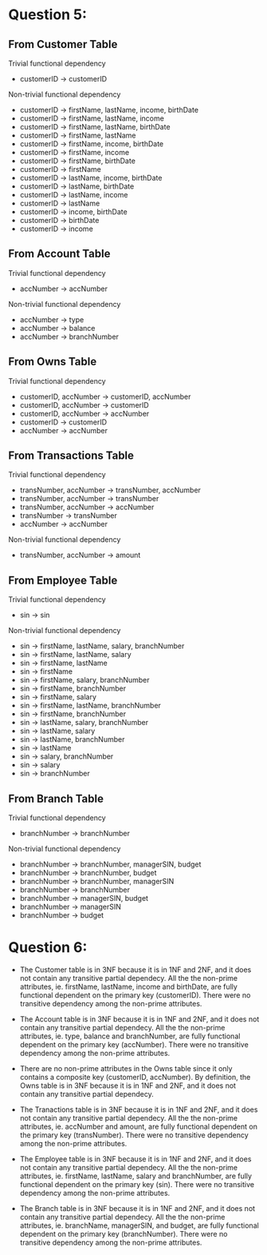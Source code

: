 # Question 5:

## From Customer Table
Trivial functional dependency
- customerID -> customerID

Non-trivial functional dependency
- customerID -> firstName, lastName, income, birthDate
- customerID -> firstName, lastName, income
- customerID -> firstName, lastName, birthDate
- customerID -> firstName, lastName
- customerID -> firstName, income, birthDate
- customerID -> firstName, income 
- customerID -> firstName, birthDate
- customerID -> firstName
- customerID -> lastName, income, birthDate
- customerID -> lastName, birthDate
- customerID -> lastName, income
- customerID -> lastName
- customerID -> income, birthDate
- customerID -> birthDate
- customerID -> income

## From Account Table
Trivial functional dependency
- accNumber -> accNumber

Non-trivial functional dependency
- accNumber -> type
- accNumber -> balance
- accNumber -> branchNumber

## From Owns Table
Trivial functional dependency
- customerID, accNumber -> customerID, accNumber 
- customerID, accNumber -> customerID
- customerID, accNumber -> accNumber 
- customerID -> customerID
- accNumber -> accNumber 

## From Transactions Table
Trivial functional dependency
- transNumber, accNumber -> transNumber, accNumber 
- transNumber, accNumber -> transNumber
- transNumber, accNumber -> accNumber 
- transNumber -> transNumber 
- accNumber -> accNumber 

Non-trivial functional dependency
- transNumber, accNumber -> amount

## From Employee Table
Trivial functional dependency
- sin -> sin

Non-trivial functional dependency
- sin -> firstName, lastName, salary, branchNumber
- sin -> firstName, lastName, salary
- sin -> firstName, lastName
- sin -> firstName
- sin -> firstName, salary, branchNumber
- sin -> firstName, branchNumber
- sin -> firstName, salary
- sin -> firstName, lastName, branchNumber
- sin -> firstName, branchNumber
- sin -> lastName, salary, branchNumber
- sin -> lastName, salary
- sin -> lastName, branchNumber
- sin -> lastName
- sin -> salary, branchNumber
- sin -> salary
- sin -> branchNumber

## From Branch Table
Trivial functional dependency
- branchNumber -> branchNumber

Non-trivial functional dependency
- branchNumber -> branchNumber, managerSIN, budget
- branchNumber -> branchNumber, budget
- branchNumber -> branchNumber, managerSIN
- branchNumber -> branchNumber
- branchNumber -> managerSIN, budget
- branchNumber -> managerSIN
- branchNumber -> budget

# Question 6:

- The Customer table is in 3NF because it is in 1NF and 2NF, and it does not contain any transitive partial dependecy. All the the non-prime attributes, ie. firstName, lastName, income and birthDate, are fully functional dependent on the primary key (customerID). There were no transitive dependency among the non-prime attributes. 

- The Account table is in 3NF because it is in 1NF and 2NF, and it does not contain any transitive partial dependecy. All the the non-prime attributes, ie. type, balance and branchNumber, are fully functional dependent on the primary key (accNumber). There were no transitive dependency among the non-prime attributes. 

- There are no non-prime attributes in the Owns table since it only contains a composite key (customerID, accNumber). By definition, the Owns table is in 3NF because it is in 1NF and 2NF, and it does not contain any transitive partial dependecy.  

- The Tranactions table is in 3NF because it is in 1NF and 2NF, and it does not contain any transitive partial dependecy. All the the non-prime attributes, ie. accNumber and amount, are fully functional dependent on the primary key (transNumber). There were no transitive dependency among the non-prime attributes. 

- The Employee table is in 3NF because it is in 1NF and 2NF, and it does not contain any transitive partial dependecy. All the the non-prime attributes, ie. firstName, lastName, salary and branchNumber, are fully functional dependent on the primary key (sin). There were no transitive dependency among the non-prime attributes. 

- The Branch table is in 3NF because it is in 1NF and 2NF, and it does not contain any transitive partial dependecy. All the the non-prime attributes, ie. branchName, managerSIN, and budget, are fully functional dependent on the primary key (branchNumber). There were no transitive dependency among the non-prime attributes. 